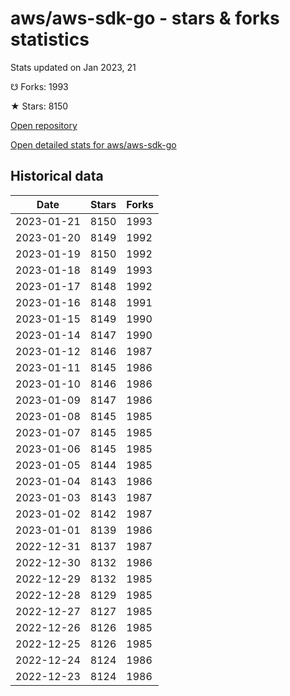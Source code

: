# aws/aws-sdk-go - stars & forks statistics

Stats updated on Jan 2023, 21

☋ Forks: 1993

★ Stars: 8150

[Open repository](https://github.com/aws/aws-sdk-go)

[Open detailed stats for aws/aws-sdk-go](https://reviewgithub.com/rep/aws/aws-sdk-go)

## Historical data
| Date | Stars | Forks |
|------|-------|-------|
| 2023-01-21 | 8150 | 1993 | 
| 2023-01-20 | 8149 | 1992 | 
| 2023-01-19 | 8150 | 1992 | 
| 2023-01-18 | 8149 | 1993 | 
| 2023-01-17 | 8148 | 1992 | 
| 2023-01-16 | 8148 | 1991 | 
| 2023-01-15 | 8149 | 1990 | 
| 2023-01-14 | 8147 | 1990 | 
| 2023-01-12 | 8146 | 1987 | 
| 2023-01-11 | 8145 | 1986 | 
| 2023-01-10 | 8146 | 1986 | 
| 2023-01-09 | 8147 | 1986 | 
| 2023-01-08 | 8145 | 1985 | 
| 2023-01-07 | 8145 | 1985 | 
| 2023-01-06 | 8145 | 1985 | 
| 2023-01-05 | 8144 | 1985 | 
| 2023-01-04 | 8143 | 1986 | 
| 2023-01-03 | 8143 | 1987 | 
| 2023-01-02 | 8142 | 1987 | 
| 2023-01-01 | 8139 | 1986 | 
| 2022-12-31 | 8137 | 1987 | 
| 2022-12-30 | 8132 | 1986 | 
| 2022-12-29 | 8132 | 1985 | 
| 2022-12-28 | 8129 | 1985 | 
| 2022-12-27 | 8127 | 1985 | 
| 2022-12-26 | 8126 | 1985 | 
| 2022-12-25 | 8126 | 1985 | 
| 2022-12-24 | 8124 | 1986 | 
| 2022-12-23 | 8124 | 1986 | 

